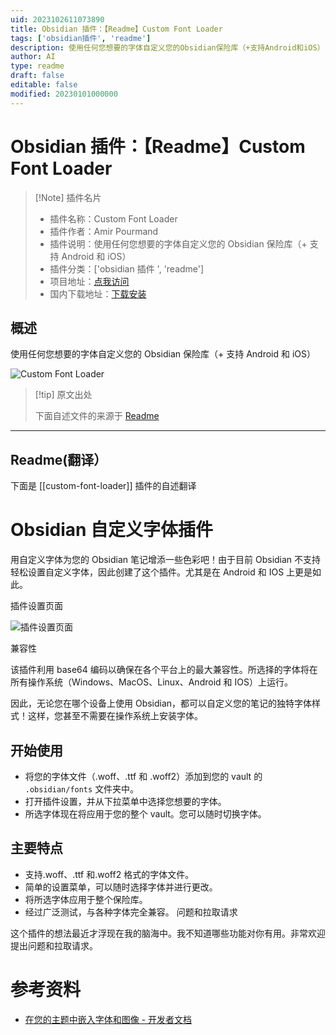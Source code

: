 ```yaml
---
uid: 2023102611073890
title: Obsidian 插件：【Readme】Custom Font Loader
tags: ['obsidian插件', 'readme']
description: 使用任何您想要的字体自定义您的Obsidian保险库（+支持Android和iOS）
author: AI
type: readme
draft: false
editable: false
modified: 20230101000000
---
```


# Obsidian 插件：【Readme】Custom Font Loader

> [!Note] 插件名片
> - 插件名称：Custom Font Loader
> - 插件作者：Amir Pourmand
> - 插件说明：使用任何您想要的字体自定义您的 Obsidian 保险库（+ 支持 Android 和 iOS）
> - 插件分类：['obsidian 插件 ', 'readme']
> - 项目地址：[点我访问](https://github.com/pourmand1376/obsidian-custom-font)
> - 国内下载地址：[下载安装](https://pkmer.cn/products/plugin/pluginMarket/?custom-font-loader)

## 概述

使用任何您想要的字体自定义您的 Obsidian 保险库（+ 支持 Android 和 iOS）

![Custom Font Loader](https://cdn.pkmer.cn/covers/custom-font-loader.gif!pkmer)

> [!tip] 原文出处
>
>下面自述文件的来源于 [Readme](https://ghproxy.net/https://raw.githubusercontent.com/pourmand1376/obsidian-custom-font/master/README.md)

---

## Readme(翻译）

下面是 [[custom-font-loader]] 插件的自述翻译

# Obsidian 自定义字体插件

用自定义字体为您的 Obsidian 笔记增添一些色彩吧！由于目前 Obsidian 不支持轻松设置自定义字体，因此创建了这个插件。尤其是在 Android 和 IOS 上更是如此。

插件设置页面

![插件设置页面](https://github.com/pourmand1376/obsidian-custom-font/releases/download/1.1.6/plugin-preview.gif)

兼容性

该插件利用 base64 编码以确保在各个平台上的最大兼容性。所选择的字体将在所有操作系统（Windows、MacOS、Linux、Android 和 IOS）上运行。

因此，无论您在哪个设备上使用 Obsidian，都可以自定义您的笔记的独特字体样式！这样，您甚至不需要在操作系统上安装字体。

## 开始使用

- 将您的字体文件（.woff、.ttf 和 .woff2）添加到您的 vault 的 `.obsidian/fonts` 文件夹中。
- 打开插件设置，并从下拉菜单中选择您想要的字体。
- 所选字体现在将应用于您的整个 vault。您可以随时切换字体。

## 主要特点

- 支持.woff、.ttf 和.woff2 格式的字体文件。
- 简单的设置菜单，可以随时选择字体并进行更改。
- 将所选字体应用于整个保险库。
- 经过广泛测试，与各种字体完全兼容。
问题和拉取请求

这个插件的想法最近才浮现在我的脑海中。我不知道哪些功能对你有用。非常欢迎提出问题和拉取请求。

# 参考资料

- [在您的主题中嵌入字体和图像 - 开发者文档](https://docs.obsidian.md/Themes/App+themes/Embed+fonts+and+images+in+your+theme)



